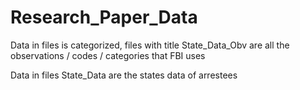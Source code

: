 # Research_Paper_Data
Data in files is categorized, files with title State_Data_Obv are all the observations / codes / categories that FBI uses

Data in files State_Data are the states data of arrestees

